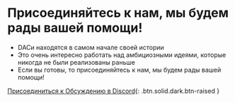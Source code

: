 **Присоединяйтесь к нам**, мы будем рады вашей **помощи!**
===

 * DACи находятся в самом начале своей истории
 * Это очень интересно работать над амбициозными идеями, которые никогда не были реализованы раньше
 * Если вы готовы, то присоединяйтесь к нам, мы будем рады вашей помощи!

[Присоединиться к Обсуждению в Discord](https://discord.io/eosdac){: .btn.solid.dark.btn-raised }
